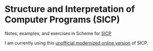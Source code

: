 # Structure and Interpretation of Computer Programs (SICP)

Notes, examples, and exercises in Scheme for [SICP](https://mitpress.mit.edu/sites/default/files/sicp/index.html)

I am currently using this [unofficial modernized online version](https://sarabander.github.io/sicp/) of SICP.

